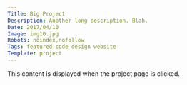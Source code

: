 ```yaml
---
Title: Big Project
Description: Another long description. Blah.
Date: 2017/04/10
Image: img10.jpg
Robots: noindex,nofollow
Tags: featured code design website
Template: project
---
```


This content is displayed when the project page is clicked.